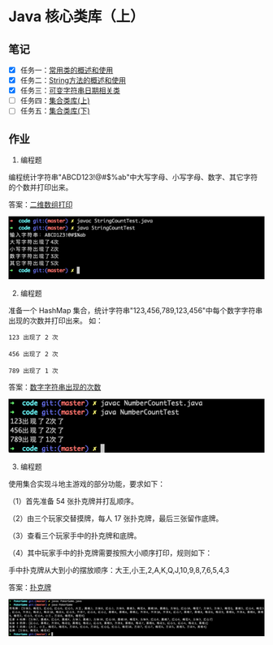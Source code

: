# Java 核心类库（上）

## 笔记

- [x] 任务一：[常用类的概述和使用](./note/note-01.md)
- [x] 任务二：[String方法的概述和使用](./note/note-02.md)
- [x] 任务三：[可变字符串日期相关类](./note/note-03.md)
- [ ] 任务四：[集合类库(上)](./note/note-04.md)
- [ ] 任务五：[集合类库(下)](./note/note-05.md)

## 作业

1. 编程题 

编程统计字符串"ABCD123!@#$%ab"中大写字母、小写字母、数字、其它字符的个数并打印出来。 

答案：[二维数组打印](./code/StringCount.java)

![](./stringcount-preview.png)

2. 编程题 

准备一个 HashMap 集合，统计字符串"123,456,789,123,456"中每个数字字符串出现的次数并打印出来。 如： 

```
123 出现了 2 次 

456 出现了 2 次 

789 出现了 1 次 
```

答案：[数字字符串出现的次数](./code/NumberCount.java)

![](./NumberCount-preview.png)

3. 编程题 

使用集合实现斗地主游戏的部分功能，要求如下： 

（1）首先准备 54 张扑克牌并打乱顺序。 

（2）由三个玩家交替摸牌，每人 17 张扑克牌，最后三张留作底牌。 

（3）查看三个玩家手中的扑克牌和底牌。 

（4）其中玩家手中的扑克牌需要按照大小顺序打印，规则如下： 

手中扑克牌从大到小的摆放顺序：大王,小王,2,A,K,Q,J,10,9,8,7,6,5,4,3

答案：[扑克牌](./code/PokerGame/PokerGame.java)

![](./poker-preview.png)


